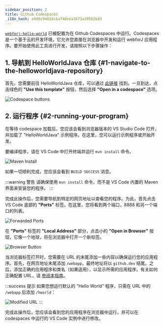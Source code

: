 ```yaml
---
sidebar_position: 2
title: Github Codespaces
_i18n_hash: e9d0c9402dcba748eea3671a39562b83
---
```

[`webforj-hello-world`](https://github.com/webforj/webforj-hello-world) 已被配置为在 Github Codespaces 中运行。Codespaces 是一个基于云的开发环境，它允许您直接在浏览器中开发和运行 webforJ 应用程序。要开始使用此工具进行开发，请按照以下步骤操作：

## 1. 导航到 HelloWorldJava 仓库 {#1-navigate-to-the-helloworldjava-repository}

首先，您需要前往 HelloWorldJava 仓库，可以通过 [此链接](https://github.com/webforj/webforj-hello-world) 找到。一旦到达，点击绿色的 **"Use this template"** 按钮，然后选择 **"Open in a codespace"** 选项。

![Codespace buttons](/img/bbj-installation/github/1.png#rounded-border)

## 2. 运行程序 {#2-running-your-program}

在等待 codespace 加载后，您应该会看到浏览器版本的 VS Studio Code 打开，并加载了 "HelloWorldJava" 示例程序。在这里，您可以运行示例程序或开始开发。

要编译程序，请在 VS Code 中打开终端并运行 `mvn install` 命令。

![Maven Install](/img/bbj-installation/github/2.png#rounded-border)

如果一切顺利完成，您应该会看到 `BUILD SUCCESS` 消息。

:::warning 警告 
请确保使用 `mvn install` 命令，而不是 VS Code 内置的 Maven 界面来安装您的程序。
:::

完成此操作后，您需要导航到特定的网页地址以查看您的程序。为此，首先点击 VS Code 底部的 **"Ports"** 标签。在这里，您将看到两个端口，8888 和另一个端口的列表。

![Forwarded Ports](/img/bbj-installation/github/3.png#rounded-border)

在 **"Ports"** 标签的 **"Local Address"** 部分，点击小的 **"Open in Browser"** 按钮，它像一个地球，将在浏览器中打开一个新标签。

![Browser Button](/img/bbj-installation/github/4.png#rounded-border)

当浏览器标签打开时，您需要在 URL 的末尾添加一些内容以确保运行您的应用程序。首先，在网页地址末尾添加 `/webapp`，最终地址将以 `github.dev` 结尾。之后，添加正确的应用程序和类名（如果适用），以显示所需的应用程序。有关如何正确配置 URL，请 [参阅本指南](./configuration)。

:::success 提示
如果您想运行默认的 "Hello World" 程序，只需在 URL 中的 `/webapp` 后添加 `/hworld`：
<br />

![Modified URL](/img/bbj-installation/github/5.png#rounded-border)
:::

完成此操作后，您应该会看到您的应用程序在浏览器中运行，并可以在 codespaces 中运行的 VS Code 实例中进行修改。
